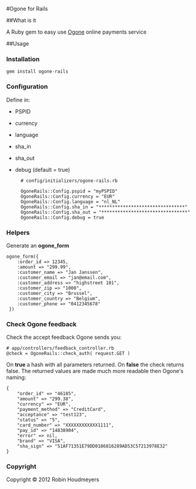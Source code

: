 #Ogone for Rails


##What is it

A Ruby gem to easy use [Ogone](www.ogone.com) online payments service


##Usage

### Installation
	gem install ogone-rails

### Configuration
Define in:

* PSPID
* currency
* language
* sha_in
* sha_out 
* debug (default = true)


		# config/initializers/ogone-rails.rb
		
		OgoneRails::Config.pspid = "myPSPID"
		OgoneRails::Config.currency = "EUR"
		OgoneRails::Config.language = "nl_NL"
		OgoneRails::Config.sha_in = "********************************"
		OgoneRails::Config.sha_out = "********************************"
		OgoneRails::Config.debug = true


### Helpers
Generate an **ogone_form**

	ogone_form({
    	:order_id => 12345, 
    	:amount => "299.99", 
    	:customer_name => "Jan Janssen",
    	:customer_email => "jan@email.com",
   		:customer_address => "highstreet 101",
   		:customer_zip => "1000",
    	:customer_city => "Brussel",
    	:customer_country => "Belgium",
    	:customer_phone => "0412345678"
 	 })

### Check Ogone feedback

Check the accept feedback Ogone sends you:
	
	# app/controllers/feedback_controller.rb
	@check = OgoneRails::check_auth( request.GET )

On **true** a hash with all parameters returned. On **false** the check returns false.
The returned values are made much more readable then Ogone's naming:

	{
		"order_id" => "46185", 
		"amount" => "299.38", 
		"currency" => "EUR", 
		"payment_method" => "CreditCard",
		"acceptance" => "test123", 
		"status" => "5", 
		"card_number" => "XXXXXXXXXXXX1111",
		"pay_id" => "14838904", 
		"error" => nil, 
		"brand" => "VISA",
		"sha_sign" => "51AF71351E79DD0186816289AD53C57213978E32"
	}
	
### Copyright
Copyright &copy; 2012 Robin Houdmeyers